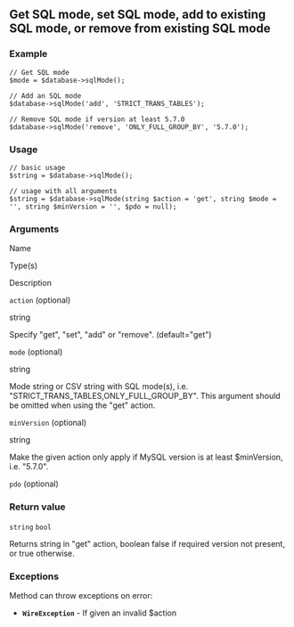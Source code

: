 Get SQL mode, set SQL mode, add to existing SQL mode, or remove from existing SQL mode
--------------------------------------------------------------------------------------

### Example

    // Get SQL mode
    $mode = $database->sqlMode();
    
    // Add an SQL mode
    $database->sqlMode('add', 'STRICT_TRANS_TABLES');
    
    // Remove SQL mode if version at least 5.7.0
    $database->sqlMode('remove', 'ONLY_FULL_GROUP_BY', '5.7.0');

### Usage

    // basic usage
    $string = $database->sqlMode();
    
    // usage with all arguments
    $string = $database->sqlMode(string $action = 'get', string $mode = '', string $minVersion = '', $pdo = null);

### Arguments

Name

Type(s)

Description

`action` (optional)

string

Specify "get", "set", "add" or "remove". (default="get")

`mode` (optional)

string

Mode string or CSV string with SQL mode(s), i.e. "STRICT\_TRANS\_TABLES,ONLY\_FULL\_GROUP\_BY". This argument should be omitted when using the "get" action.

`minVersion` (optional)

string

Make the given action only apply if MySQL version is at least $minVersion, i.e. "5.7.0".

`pdo` (optional)

### Return value

`string` `bool`

Returns string in "get" action, boolean false if required version not present, or true otherwise.

### Exceptions

Method can throw exceptions on error:

*   **`WireException`** - If given an invalid $action
    

